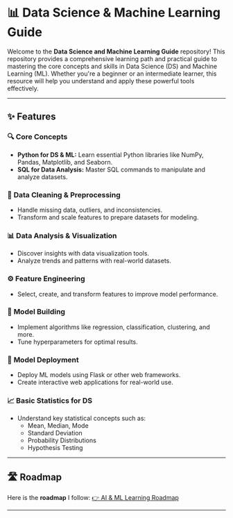 # 📊 Data Science & Machine Learning Guide  

Welcome to the **Data Science and Machine Learning Guide** repository! This repository provides a comprehensive learning path and practical guide to mastering the core concepts and skills in Data Science (DS) and Machine Learning (ML). Whether you're a beginner or an intermediate learner, this resource will help you understand and apply these powerful tools effectively.

---

## ✨ Features  

### 🔍 **Core Concepts**  
- **Python for DS & ML:** Learn essential Python libraries like NumPy, Pandas, Matplotlib, and Seaborn.  
- **SQL for Data Analysis:** Master SQL commands to manipulate and analyze datasets.  

### 🧹 **Data Cleaning & Preprocessing**  
- Handle missing data, outliers, and inconsistencies.  
- Transform and scale features to prepare datasets for modeling.  

### 📊 **Data Analysis & Visualization**  
- Discover insights with data visualization tools.  
- Analyze trends and patterns with real-world datasets.  

### ⚙️ **Feature Engineering**  
- Select, create, and transform features to improve model performance.  

### 🤖 **Model Building**  
- Implement algorithms like regression, classification, clustering, and more.  
- Tune hyperparameters for optimal results.  

### 🚀 **Model Deployment**  
- Deploy ML models using Flask or other web frameworks.  
- Create interactive web applications for real-world use.  

### 📈 **Basic Statistics for DS**  
- Understand key statistical concepts such as:  
  - Mean, Median, Mode  
  - Standard Deviation  
  - Probability Distributions  
  - Hypothesis Testing  

---
## 🛣️ Roadmap  

Here is the **roadmap** I follow:  [👉 AI & ML Learning Roadmap](https://docs.google.com/document/d/19ra-1QJEQRY4giwjMDTNCmXQSaUOBqJHvPm9qrTm5kU/edit?usp=sharing)  

---
